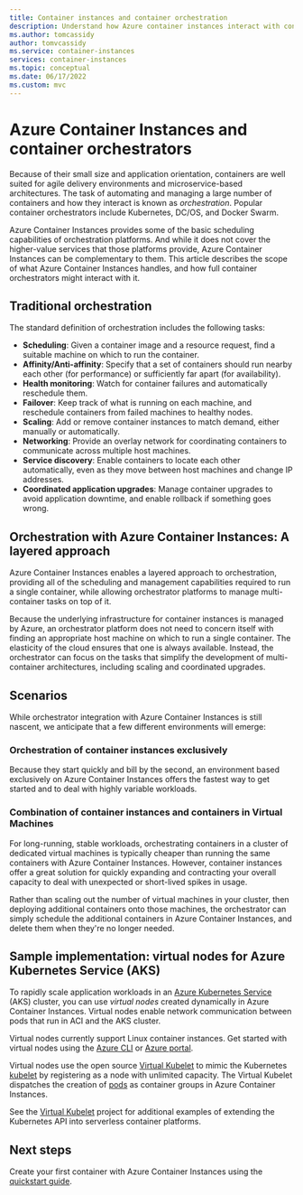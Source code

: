 ```yaml
---
title: Container instances and container orchestration
description: Understand how Azure container instances interact with container orchestrators.
ms.author: tomcassidy
author: tomvcassidy
ms.service: container-instances
services: container-instances
ms.topic: conceptual
ms.date: 06/17/2022
ms.custom: mvc
---
```


# Azure Container Instances and container orchestrators

Because of their small size and application orientation, containers are well suited for agile delivery environments and microservice-based architectures. The task of automating and managing a large number of containers and how they interact is known as *orchestration*. Popular container orchestrators include Kubernetes, DC/OS, and Docker Swarm.

Azure Container Instances provides some of the basic scheduling capabilities of orchestration platforms. And while it does not cover the higher-value services that those platforms provide, Azure Container Instances can be complementary to them. This article describes the scope of what Azure Container Instances handles, and how full container orchestrators might interact with it.

## Traditional orchestration

The standard definition of orchestration includes the following tasks:

- **Scheduling**: Given a container image and a resource request, find a suitable machine on which to run the container.
- **Affinity/Anti-affinity**: Specify that a set of containers should run nearby each other (for performance) or sufficiently far apart (for availability).
- **Health monitoring**: Watch for container failures and automatically reschedule them.
- **Failover**: Keep track of what is running on each machine, and reschedule containers from failed machines to healthy nodes.
- **Scaling**: Add or remove container instances to match demand, either manually or automatically.
- **Networking**: Provide an overlay network for coordinating containers to communicate across multiple host machines.
- **Service discovery**: Enable containers to locate each other automatically, even as they move between host machines and change IP addresses.
- **Coordinated application upgrades**: Manage container upgrades to avoid application downtime, and enable rollback if something goes wrong.

## Orchestration with Azure Container Instances: A layered approach

Azure Container Instances enables a layered approach to orchestration, providing all of the scheduling and management capabilities required to run a single container, while allowing orchestrator platforms to manage multi-container tasks on top of it.

Because the underlying infrastructure for container instances is managed by Azure, an orchestrator platform does not need to concern itself with finding an appropriate host machine on which to run a single container. The elasticity of the cloud ensures that one is always available. Instead, the orchestrator can focus on the tasks that simplify the development of multi-container architectures, including scaling and coordinated upgrades.

## Scenarios

While orchestrator integration with Azure Container Instances is still nascent, we anticipate that a few different environments will emerge:

### Orchestration of container instances exclusively

Because they start quickly and bill by the second, an environment based exclusively on Azure Container Instances offers the fastest way to get started and to deal with highly variable workloads.

### Combination of container instances and containers in Virtual Machines

For long-running, stable workloads, orchestrating containers in a cluster of dedicated virtual machines is typically cheaper than running the same containers with Azure Container Instances. However, container instances offer a great solution for quickly expanding and contracting your overall capacity to deal with unexpected or short-lived spikes in usage.

Rather than scaling out the number of virtual machines in your cluster, then deploying additional containers onto those machines, the orchestrator can simply schedule the additional containers in Azure Container Instances, and delete them when they're no longer needed.

## Sample implementation: virtual nodes for Azure Kubernetes Service (AKS)

To rapidly scale application workloads in an [Azure Kubernetes Service](../aks/intro-kubernetes.md) (AKS) cluster, you can use *virtual nodes* created dynamically in Azure Container Instances. Virtual nodes enable network communication between pods that run in ACI and the AKS cluster. 

Virtual nodes currently support Linux container instances. Get started with virtual nodes using the [Azure CLI](../aks/virtual-nodes-cli.md) or [Azure portal](../aks/virtual-nodes-portal.md).

Virtual nodes use the open source [Virtual Kubelet][aci-connector-k8s] to mimic the Kubernetes [kubelet][kubelet-doc] by registering as a node with unlimited capacity. The Virtual Kubelet dispatches the creation of [pods][pod-doc] as container groups in Azure Container Instances.

See the [Virtual Kubelet](https://github.com/virtual-kubelet/virtual-kubelet) project for additional examples of extending the Kubernetes API into serverless container platforms.

## Next steps

Create your first container with Azure Container Instances using the [quickstart guide](container-instances-quickstart.md).

<!-- IMAGES -->

<!-- LINKS -->
[aci-connector-k8s]: https://github.com/virtual-kubelet/azure-aci
[kubelet-doc]: https://kubernetes.io/docs/admin/kubelet/
[pod-doc]: https://kubernetes.io/docs/concepts/workloads/pods/pod/